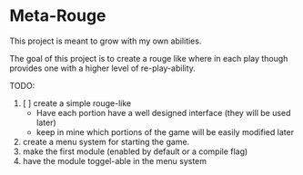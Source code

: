 Meta-Rouge
==========

This project is meant to grow with my own abilities.

The goal of this project is to create a rouge like where in each play though provides one with a higher level of re-play-ability.

TODO:
1. [ ] create a simple rouge-like 
   - Have each portion have a well designed interface (they will be used later)
   - keep in mine which portions of the game will be easily modified later
2. create a menu system for starting the game.
3. make the first module (enabled by default or a compile flag)
4. have the module toggel-able in the menu system
